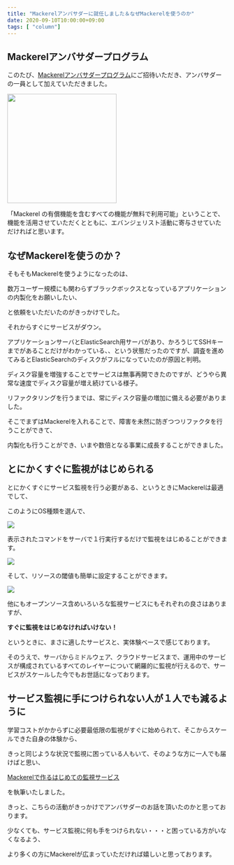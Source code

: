 ```yaml
---
title: "Mackerelアンバサダーに就任しました＆なぜMackerelを使うのか"
date: 2020-09-10T10:00:00+09:00
tags: [ "column"]
---
```


## Mackerelアンバサダープログラム

このたび、[Mackerelアンバサダープログラム](https://mackerel.io/ja/blog/entry/ambassador/about)にご招待いただき、アンバサダーの一員として加えていただきました。

<img src="https://user-images.githubusercontent.com/3523368/92728610-fd215a00-f3ab-11ea-92f2-eaf5f3d78447.png" width="250">

「Mackerel の有償機能を含むすべての機能が無料で利用可能」ということで、
機能を活用させていただくとともに、エバンジェリスト活動に寄与させていただければと思います。


## なぜMackerelを使うのか？

そもそもMackerelを使うようになったのは、

数万ユーザー規模にも関わらずブラックボックスとなっているアプリケーションの内製化をお願いしたい、

と依頼をいただいたのがきっかけでした。

それからすぐにサービスがダウン。

アプリケーションサーバとElasticSearch用サーバがあり、かろうじてSSHキーまでがあることだけがわかっている、、という状態だったのですが、調査を進めてみるとElasticSearchのディスクがフルになっていたのが原因と判明。

ディスク容量を増強することでサービスは無事再開できたのですが、どうやら異常な速度でディスク容量が増え続けている様子。

リファクタリングを行うまでは、常にディスク容量の増加に備える必要がありました。

そこでまずはMackerelを入れることで、障害を未然に防ぎつつリファクタを行うことができて、

内製化も行うことができ、いまや数倍となる事業に成長することができました。


## とにかくすぐに監視がはじめられる

とにかくすぐにサービス監視を行う必要がある、というときにMackerelは最適でして、

このようにOS種類を選んで、

![](https://user-images.githubusercontent.com/3523368/59572844-c8601d80-90ea-11e9-997d-c59436a65159.png)


表示されたコマンドをサーバで１行実行するだけで監視をはじめることができます。

![](https://user-images.githubusercontent.com/3523368/59572871-ff363380-90ea-11e9-90a9-c659ecf92d81.png)



そして、リソースの閾値も簡単に設定することができます。

![](https://user-images.githubusercontent.com/3523368/59344874-d9efa100-8d49-11e9-92e3-e4aa75dd82d9.png)


他にもオープンソース含めいろいろな監視サービスにもそれぞれの良さはありますが、

__すぐに監視をはじめなければいけない！__

というときに、まさに適したサービスと、実体験ベースで感じております。


そのうえで、サーバからミドルウェア、クラウドサービスまで、運用中のサービスが構成されているすべてのレイヤーについて網羅的に監視が行えるので、サービスがスケールした今でもお世話になっております。


## サービス監視に手につけられない人が１人でも減るように

学習コストがかからずに必要最低限の監視がすぐに始められて、そこからスケールできた自身の体験から、

きっと同じような状況で監視に困っている人もいて、そのような方に一人でも届けばと思い、

[Mackerelで作るはじめての監視サービス]((https://amzn.to/2DdI1DM))

を執筆いたしました。

きっと、こちらの活動がきっかけでアンバサダーのお話を頂いたのかと思っております。


少なくても、サービス監視に何も手をつけられない・・・と困っている方がいなくなるよう、

より多くの方にMackerelが広まっていただければ嬉しいと思っております。
